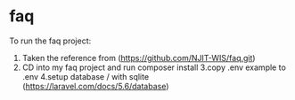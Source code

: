 # faq


To run the faq project:
1. Taken the reference from (https://github.com/NJIT-WIS/faq.git)
2. CD into my faq project and run composer install
3.copy .env example to .env
4.setup database / with sqlite (https://laravel.com/docs/5.6/database)